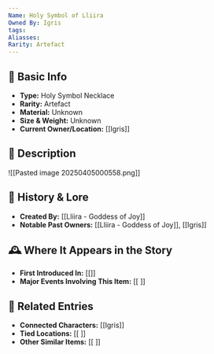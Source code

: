 ```yaml
---
Name: Holy Symbol of Lliira
Owned By: Igris
tags: 
Aliasses: 
Rarity: Artefact
---
```

## 🏺 Basic Info
- **Type:** Holy Symbol Necklace
- **Rarity:** Artefact
- **Material:** Unknown
- **Size & Weight:** Unknown
- **Current Owner/Location:** [[Igris]]  

## 🔮 Description
![[Pasted image 20250405000558.png]]



## 📖 History & Lore
- **Created By:** [[Lliira - Goddess of Joy]]  
- **Notable Past Owners:** [[Lliira - Goddess of Joy]], [[Igris]] 

## 🕰️ Where It Appears in the Story
- **First Introduced In:** [[]]  
- **Major Events Involving This Item:** [[ ]]  

## 🔗 Related Entries
- **Connected Characters:** [[Igris]]  
- **Tied Locations:** [[ ]]  
- **Other Similar Items:** [[ ]]  
